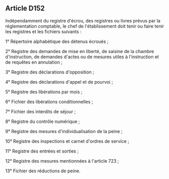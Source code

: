 Article D152
----
Indépendamment du registre d'écrou, des registres ou livres prévus par la
réglementation comptable, le chef de l'établissement doit tenir ou faire tenir
les registres et les fichiers suivants :

1° Répertoire alphabétique des détenus écroués ;

2° Registre des demandes de mise en liberté, de saisine de la chambre
d'instruction, de demandes d'actes ou de mesures utiles à l'instruction et de
requêtes en annulation ;

3° Registre des déclarations d'opposition ;

4° Registre des déclarations d'appel et de pourvoi ;

5° Registre des libérations par mois ;

6° Fichier des libérations conditionnelles ;

7° Fichier des interdits de séjour ;

8° Registre du contrôle numérique ;

9° Registre des mesures d'individualisation de la peine ;

10° Registre des inspections et carnet d'ordres de service ;

11° Registre des entrées et sorties ;

12° Registre des mesures mentionnées à l'article 723 ;

13° Fichier des réductions de peine.
